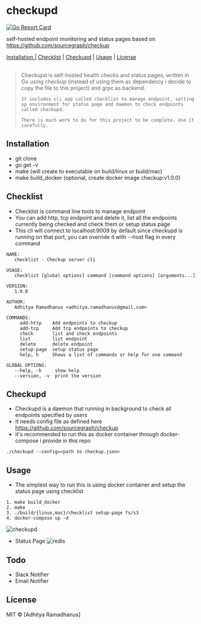 # checkupd

[![Go Report Card](https://goreportcard.com/badge/github.com/AdhityaRamadhanus/checkupd)](https://goreportcard.com/report/github.com/AdhityaRamadhanus/checkupd)  

self-hosted endpoint monitoring and status pages based on https://github.com/sourcegraph/checkup

<p>
  <a href="#installation">Installation |</a>
  <a href="#checklist">Checklist</a> |
  <a href="#checkupd">Checkupd</a> |
  <a href="#usage">Usage</a> |
  <a href="#licenses">License</a>
  <br><br>
  <blockquote>
	Checkupd is self-hosted health checks and status pages, written in Go using checkup (instead of using them as dependency i decide to copy the file to this project) and grpc as backend.

    It includes cli app called checklist to manage endpoint, setting up environment for status page and daemon to check endpoints called checkupd.

    There is much work to do for this project to be complete. Use it carefully.
  </blockquote>
</p>

Installation
------------
* git clone
* go get -v
* make (will create to executable on build/linux or build/mac)
* make build_docker (optional, create docker image checkup:v1.0.0)

Checklist
------------
* Checklist is command line tools to manage endpoint
* You can add http, tcp endpoint and delete it, list all the endpoints currently being checked and check them or setup status page
* This cli will connect to localhost:9009 by default since checkupd is running on that port, you can override it with --host flag in every command
```
NAME:
   checklist - Checkup server cli 

USAGE:
   checklist [global options] command [command options] [arguments...]

VERSION:
   1.0.0

AUTHOR:
   Adhitya Ramadhanus <adhitya.ramadhanus@gmail.com>

COMMANDS:
     add-http    Add endpoints to checkup
     add-tcp     Add tcp endpoints to checkup
     check       list and check endpoints
     list        list endpoint
     delete      delete endpoint
     setup-page  setup status page
     help, h     Shows a list of commands or help for one command

GLOBAL OPTIONS:
   --help, -h     show help
   --version, -v  print the version
```

Checkupd
------------
* Checkupd is a daemon that running in background to check all endpoints specified by users
* It needs config file as defined here https://github.com/sourcegraph/checkup
* it's recommended to run this as docker container through docker-compose i provide in this repo
```
./checkupd --config=<path to checkup.json>
```

Usage
------------
* The simplest way to run this is using docker container and setup the status page using checklist
```
1. make build_docker
2. make 
3. ./build/{linux,mac}/checklist setup-page fs/s3
4. docker-compose up -d
```

![checkupd](https://cloud.githubusercontent.com/assets/5761975/24827353/e485bb2c-1c71-11e7-9c7f-f57e1e8d7890.gif)

* Status Page
![redis](https://cloud.githubusercontent.com/assets/5761975/24827378/70282b2e-1c72-11e7-968b-408158825184.png)

Todo
-----------
* Slack Notifier
* Email Notifier

License
----

MIT © [Adhitya Ramadhanus]


